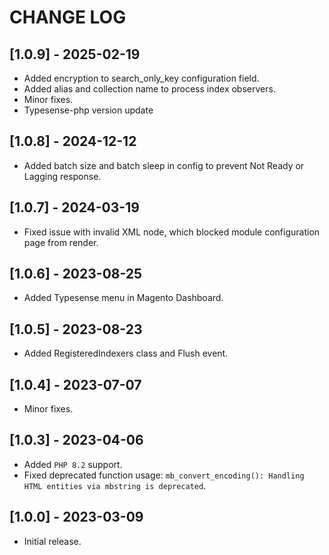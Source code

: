 # CHANGE LOG
## [1.0.9] - 2025-02-19
- Added encryption to search_only_key configuration field.
- Added alias and collection name to process index observers.
- Minor fixes.
- Typesense-php version update

## [1.0.8] - 2024-12-12
- Added batch size and batch sleep in config to prevent Not Ready or Lagging response.

## [1.0.7] - 2024-03-19
- Fixed issue with invalid XML node, which blocked module configuration page from render.

## [1.0.6] - 2023-08-25
- Added Typesense menu in Magento Dashboard.

## [1.0.5] - 2023-08-23
- Added RegisteredIndexers class and Flush event.

## [1.0.4] - 2023-07-07
- Minor fixes.

## [1.0.3] - 2023-04-06
- Added `PHP 8.2` support.
- Fixed deprecated function usage: `mb_convert_encoding(): Handling HTML entities via mbstring is deprecated`.

## [1.0.0] - 2023-03-09
- Initial release.
